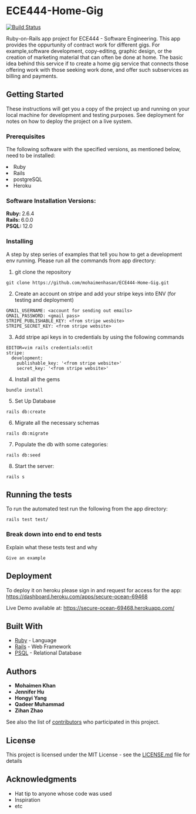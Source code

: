 # ECE444-Home-Gig

[![Build Status](https://travis-ci.com/mohaimenhasan/ECE444-Home-Gig.svg?token=Jqs53LsBFVYpD28zocVZ&branch=master)](https://travis-ci.com/mohaimenhasan/ECE444-Home-Gig)

Ruby-on-Rails app project for ECE444 - Software Engineering. This app provides the oppurtunity of contract work for different gigs. For example,software development, copy-editing, graphic design, or the creation of marketing material that can often be done at home. The basic idea behind this service if to create a home gig service that connects those offering work with those seeking work done, and offer such subservices as billing and payments.


## Getting Started

These instructions will get you a copy of the project up and running on your local machine for development and testing purposes. See deployment for notes on how to deploy the project on a live system.

### Prerequisites

The following software with the specified versions, as mentioned below, need to be installed:
<li> Ruby </li>
<li> Rails </li>
<li> postgreSQL </li>
<li> Heroku </li>

### Software Installation Versions:

<b> Ruby: </b> 2.6.4 <br/>
<b> Rails: </b> 6.0.0 <br/>
<b> PSQL: </b> 12.0 <br/>


### Installing

A step by step series of examples that tell you how to get a development env running. Please run all the commands from app directory:

1. git clone the repository
```
git clone https://github.com/mohaimenhasan/ECE444-Home-Gig.git
```
2. Create an account on stripe and add your stripe keys into ENV (for testing and deployment)

```
GMAIL_USERNAME: <account for sending out emails>
GMAIL_PASSWORD: <gmail pass>
STRIPE_PUBLISHABLE_KEY: <from stripe wesbite>
STRIPE_SECRET_KEY: <from stripe website>
```
3. Add stripe api keys in to credentials by using the following commands

```
EDITOR=vim rails credentials:edit
stripe:
  development:
    publishable_key: '<from stripe website>'
    secret_key: '<from stripe website>'
```
4. Install all the gems
```
bundle install
```
5. Set Up Database
```
rails db:create
```
6. Migrate all the necessary schemas
```
rails db:migrate
```
7. Populate the db with some categories:
```
rails db:seed
```
8. Start the server:
```
rails s
```

## Running the tests

To run the automated test run the following from the app directory:

```
rails test test/
```

### Break down into end to end tests

Explain what these tests test and why

```
Give an example
```

## Deployment

To deploy it on heroku please sign in and request for access for the app: 
https://dashboard.heroku.com/apps/secure-ocean-69468

Live Demo available at: https://secure-ocean-69468.herokuapp.com/

## Built With

* [Ruby](https://www.ruby-lang.org/en/downloads/) - Language
* [Rails](https://guides.rubyonrails.org/getting_started.html) - Web Framework
* [PSQL](https://www.postgresql.org/download/) - Relational Database

## Authors

* **Mohaimen Khan** 
* **Jennifer Hu** 
* **Hongyi Yang** 
* **Qadeer Muhammad** 
* **Zihan Zhao** 

See also the list of [contributors](https://github.com/mohaimenhasan/ECE444-Home-Gig/contributors) who participated in this project.

## License

This project is licensed under the MIT License - see the [LICENSE.md](LICENSE.md) file for details

## Acknowledgments

* Hat tip to anyone whose code was used
* Inspiration
* etc

